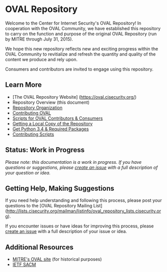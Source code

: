 # OVAL Repository
Welcome to the Center for Internet Security's OVAL Repository!  In cooperation with the OVAL Community, 
we have established this repository to carry on the function and purpose of the original OVAL Repository 
(run by MITRE through July 31, 2015).  

We hope this new repository reflects new and exciting progress within the OVAL Community to 
revitialize and refresh the quantity and quality of the content we produce and rely upon.

Consumers and contributors are invited to engage using this repository.

## Learn More 

- [The OVAL Repository Website] (https://oval.cisecurity.org/)
- Repository Overview (this document)
- [Repository Organization](./repository/README.md)
- [Contributing OVAL](./CONTRIBUTING.md)
- [Scripts for OVAL Contributors & Consumers](./scripts/README.md)
 - [Getting a Local Copy of the Repository](./README.getting.repo.md)
 - [Get Python 3.4 & Required Packages](./scripts/README.scripting.setup.md)
 - [Contributing Scripts](./scripts/CONTRIBUTING.md)

## Status: Work in Progress
*Please note: this documentation is a work in progress. If you have questions or suggestions, 
please [create an issue](https://github.com/CISecurity/OVALRepo/issues/new) with a full
description of your question or idea.*

## Getting Help, Making Suggestions

If you need help understanding and following this process, please post your
questions to the [OVAL Repository Mailing List] (http://lists.cisecurity.org/mailman/listinfo/oval_repository_lists.cisecurity.org).

If you encounter issues or have ideas for improving this process, please 
[create an issue](https://github.com/CISecurity/OVALRepo/issues/new) with a full
description of your issue or idea.

## Additional Resources
- [MITRE's OVAL site](https://oval.mitre.org/repository/) (for historical purposes)
- [IETF SACM](http://datatracker.ietf.org/wg/sacm/charter/)
